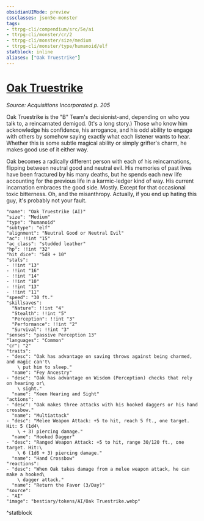 ```yaml
---
obsidianUIMode: preview
cssclasses: json5e-monster
tags:
- ttrpg-cli/compendium/src/5e/ai
- ttrpg-cli/monster/cr/2
- ttrpg-cli/monster/size/medium
- ttrpg-cli/monster/type/humanoid/elf
statblock: inline
aliases: ["Oak Truestrike"]
---
```

# [Oak Truestrike](3-Compendium\CLI\bestiary\npc/oak-truestrike-ai.md)
*Source: Acquisitions Incorporated p. 205*  

Oak Truestrike is the "B" Team's decisionist-and, depending on who you talk to, a reincarnated demigod. (It's a long story.) Those who know him acknowledge his confidence, his arrogance, and his odd ability to engage with others by somehow saying exactly what each listener wants to hear. Whether this is some subtle magical ability or simply grifter's charm, he makes good use of it either way.

Oak becomes a radically different person with each of his reincarnations, flipping between neutral good and neutral evil. His memories of past lives have been fractured by his many deaths, but he spends each new life accounting for the previous life in a karmic-ledger kind of way. His current incarnation embraces the good side. Mostly. Except for that occasional toxic bitterness. Oh, and the misanthropy. Actually, if you end up hating this guy, it's probably not your fault.

```statblock
"name": "Oak Truestrike (AI)"
"size": "Medium"
"type": "humanoid"
"subtype": "elf"
"alignment": "Neutral Good or Neutral Evil"
"ac": !!int "15"
"ac_class": "studded leather"
"hp": !!int "32"
"hit_dice": "5d8 + 10"
"stats":
- !!int "13"
- !!int "16"
- !!int "14"
- !!int "10"
- !!int "13"
- !!int "11"
"speed": "30 ft."
"skillsaves":
  "Nature": !!int "4"
  "Stealth": !!int "5"
  "Perception": !!int "3"
  "Performance": !!int "2"
  "Survival": !!int "3"
"senses": "passive Perception 13"
"languages": "Common"
"cr": "2"
"traits":
- "desc": "Oak has advantage on saving throws against being charmed, and magic can't\
    \ put him to sleep."
  "name": "Fey Ancestry"
- "desc": "Oak has advantage on Wisdom (Perception) checks that rely on hearing or\
    \ sight."
  "name": "Keen Hearing and Sight"
"actions":
- "desc": "Oak makes three attacks with his hooked daggers or his hand crossbow."
  "name": "Multiattack"
- "desc": "Melee Weapon Attack: +5 to hit, reach 5 ft., one target. Hit: 5 (1d4\
    \ + 3) piercing damage."
  "name": "Hooked Dagger"
- "desc": "Ranged Weapon Attack: +5 to hit, range 30/120 ft., one target. Hit:\
    \ 6 (1d6 + 3) piercing damage."
  "name": "Hand Crossbow"
"reactions":
- "desc": "When Oak takes damage from a melee weapon attack, he can make a hooked\
    \ dagger attack."
  "name": "Return the Favor (3/Day)"
"source":
- "AI"
"image": "bestiary/tokens/AI/Oak Truestrike.webp"
```
^statblock